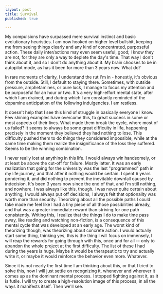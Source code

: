 ```yaml
---
layout: post
title: Survival
published: true

---
```

My compulsions have surpassed mere survival instinct and basic evolutionary heuristics. I am now hooked on higher level bullshit, keeping me from seeing things clearly and any kind of concentrated, purposeful action. These daily inter/actions may even seem useful, good; I know they are not, for they are only a way to deplete the day's time. That way I don't think about it, and so I don't do anything about it. My brain chooses to be in autopilot mode, as has it been for more than 3 years now. What do?

In rare moments of clarity, I understand the rut I'm in - honestly, it's obvious from the outside. Still, I default to staying there. Sometimes, with outside pressure, amphetamines, or pure luck, I manage to focus my attention and be purposeful for an hour or two. It's a very high-effort mental state, after which I am drained, and during which I am constantly reminded of the dopamine anticipation of the following indulgencies. 
I am restless.

It doesn't help that I see this kind of struggle in basically everyone I know. Few shining examples have overcome this, to great success in some or most aspects of their lives. What made them break the cycle, where most of us failed? It seems to always be some great difficulty in life, happening precisely in the moment they believed they had nothing to lose. This difficulty pushed them to do things they considered impossible, while at the same time making them realize the insignificance of the loss they suffered. Seems to be the winning combination.

I never really lost at anything in this life. I would always win handsomely, or at least be above the cut-off for failure. Mostly latter. It was an early realization that going for the university was the last "programmed" path in my life journey, and that after it nothing would be certain. I spent 6 years pondering it, and did nothing to prevent the inevitable downfall caused by indecision. It's been 3 years now since the end of that, and I'm still nothing, and nowhere. I was always like this, though. I was never quite certain about anything, I would always put off decisions, I always felt that optionality was worth more than security. Theorizing about all the possible paths I could take made me feel like I had a tiny piece of all those possibilities already, and that was a greater immediate reward than striving for one path consistently. 
Writing this, I realize that the things I do to make time pass away, like reading and watching non-fiction, is a consequence of this mental cycle that was developed at an early age. 
The worst kind of theorizing though, was theorizing about concrete action. I would actually start some thing, thinking yes, this is the thing I will focus on immensely, I will reap the rewards for going through with this, once and for all -- only to abandon the whole project at the first difficulty. The list of these I had during the years is huge. Maybe it would be therapeutic to try and actually write it, or maybe it would reinforce the behavior even more. Whatever. 

Since it is not nearly the first time I am thinking about this, or that I tried to solve this, now I will just settle on recognizing it, whenever and wherever it comes up as the dominant mental process. I stopped fighting against it, as it is futile. I will try to create a high-resolution image of this process, in all the ways it manifests itself. 
Then we'll see.